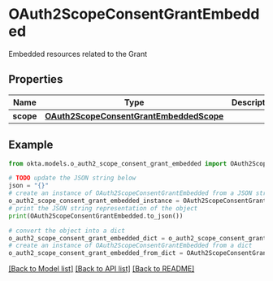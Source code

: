 # OAuth2ScopeConsentGrantEmbedded

Embedded resources related to the Grant

## Properties

Name | Type | Description | Notes
------------ | ------------- | ------------- | -------------
**scope** | [**OAuth2ScopeConsentGrantEmbeddedScope**](OAuth2ScopeConsentGrantEmbeddedScope.md) |  | [optional] 

## Example

```python
from okta.models.o_auth2_scope_consent_grant_embedded import OAuth2ScopeConsentGrantEmbedded

# TODO update the JSON string below
json = "{}"
# create an instance of OAuth2ScopeConsentGrantEmbedded from a JSON string
o_auth2_scope_consent_grant_embedded_instance = OAuth2ScopeConsentGrantEmbedded.from_json(json)
# print the JSON string representation of the object
print(OAuth2ScopeConsentGrantEmbedded.to_json())

# convert the object into a dict
o_auth2_scope_consent_grant_embedded_dict = o_auth2_scope_consent_grant_embedded_instance.to_dict()
# create an instance of OAuth2ScopeConsentGrantEmbedded from a dict
o_auth2_scope_consent_grant_embedded_from_dict = OAuth2ScopeConsentGrantEmbedded.from_dict(o_auth2_scope_consent_grant_embedded_dict)
```
[[Back to Model list]](../README.md#documentation-for-models) [[Back to API list]](../README.md#documentation-for-api-endpoints) [[Back to README]](../README.md)


